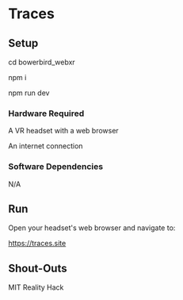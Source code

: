 # Traces

## Setup

cd bowerbird_webxr

npm i

npm run dev

### Hardware Required

A VR headset with a web browser

An internet connection

### Software Dependencies

N/A

## Run

Open your headset's web browser and navigate to:

https://traces.site

## Shout-Outs

MIT Reality Hack